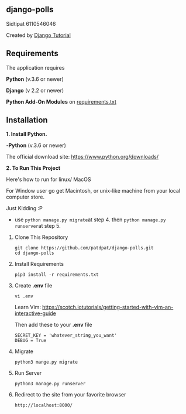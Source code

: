 ## django-polls

Sidtipat 6110546046

Created by
[Django Tutorial](https://docs.djangoproject.com/en/2.2/intro/)

## Requirements

The application requires

**Python** (v.3.6 or newer)

**Django** (v 2.2 or newer)

**Python Add-On Modules** on [requirements.txt](requirements.txt)

## Installation

**1. Install Python.**

-**Python** (v.3.6 or newer)

The official download site: https://www.python.org/downloads/

**2. To Run This Project**

Here's how to run for linux/ MacOS

For Window user go get Macintosh, or unix-like machine from your local computer store.

Just Kidding :P

- use `python manage.py migrate`at step 4. then `python manage.py runserver`at step 5.

1.  Clone This Repository

        git clone https://github.com/patdpat/django-polls.git
        cd django-polls

2.  Install Requirements

        pip3 install -r requirements.txt

3.  Create **.env** file

        vi .env

    Learn Vim: https://scotch.iotutorials/getting-started-with-vim-an-interactive-guide

    Then add these to your **.env** file

        SECRET_KEY = 'whatever_string_you_want'
        DEBUG = True

4.  Migrate

        python3 mange.py migrate

5.  Run Server

        python3 manage.py runserver

6.  Redirect to the site from your favorite browser

        http://localhost:8000/

